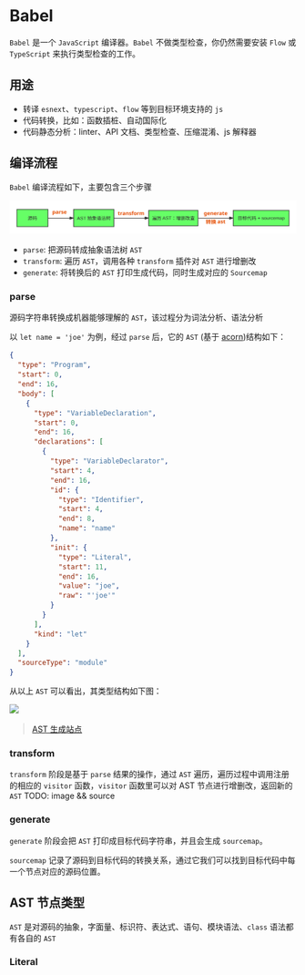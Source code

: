 # Babel
`Babel` 是一个 `JavaScript` 编译器。`Babel` 不做类型检查，你仍然需要安装 `Flow` 或 `TypeScript` 来执行类型检查的工作。

## 用途
- 转译 `esnext`、`typescript`、`flow` 等到目标环境支持的 `js`
- 代码转换，比如：函数插桩、自动国际化
- 代码静态分析：linter、API 文档、类型检查、压缩混淆、js 解释器

## 编译流程
`Babel` 编译流程如下，主要包含三个步骤

![](./assets/babel-flow.svg)
- `parse`: 把源码转成抽象语法树 `AST`
- `transform`: 遍历 `AST`，调用各种 `transform` 插件对 `AST` 进行增删改
- `generate`: 将转换后的 `AST` 打印生成代码，同时生成对应的 `Sourcemap`
### parse
源码字符串转换成机器能够理解的 `AST`，该过程分为词法分析、语法分析

以 `let name = 'joe'` 为例，经过 `parse` 后，它的 `AST` (基于 [acorn](https://github.com/acornjs/acorn))结构如下：
```json
{
  "type": "Program",
  "start": 0,
  "end": 16,
  "body": [
    {
      "type": "VariableDeclaration",
      "start": 0,
      "end": 16,
      "declarations": [
        {
          "type": "VariableDeclarator",
          "start": 4,
          "end": 16,
          "id": {
            "type": "Identifier",
            "start": 4,
            "end": 8,
            "name": "name"
          },
          "init": {
            "type": "Literal",
            "start": 11,
            "end": 16,
            "value": "joe",
            "raw": "'joe'"
          }
        }
      ],
      "kind": "let"
    }
  ],
  "sourceType": "module"
}
```
从以上 `AST` 可以看出，其类型结构如下图：

![](https://tva1.sinaimg.cn/large/e6c9d24egy1h5kamlb7j4j21120igac7.jpg)

> [AST 生成站点](https://astexplorer.net/)

### transform

`transform` 阶段是基于 `parse` 结果的操作，通过 `AST` 遍历，遍历过程中调用注册的相应的 `visitor` 函数，`visitor` 函数里可以对 AST 节点进行增删改，返回新的 `AST`
TODO: image && source 

### generate

`generate` 阶段会把 `AST` 打印成目标代码字符串，并且会生成 `sourcemap`。

`sourcemap` 记录了源码到目标代码的转换关系，通过它我们可以找到目标代码中每一个节点对应的源码位置。

## AST 节点类型
`AST` 是对源码的抽象，字面量、标识符、表达式、语句、模块语法、`class` 语法都有各自的 `AST`

### Literal
